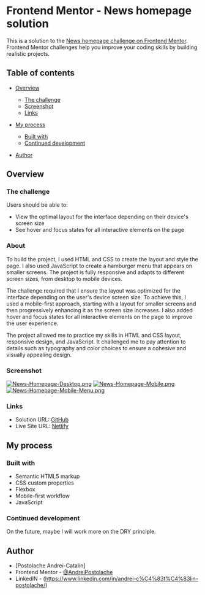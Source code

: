 # Frontend Mentor - News homepage solution

This is a solution to the [News homepage challenge on Frontend Mentor](https://www.frontendmentor.io/challenges/news-homepage-H6SWTa1MFl). Frontend Mentor challenges help you improve your coding skills by building realistic projects. 

## Table of contents

- [Overview](#overview)
  - [The challenge](#the-challenge)
  - [Screenshot](#screenshot)
  - [Links](#links)
- [My process](#my-process)
  - [Built with](#built-with)
  - [Continued development](#continued-development)

- [Author](#author)




## Overview

### The challenge

Users should be able to:

- View the optimal layout for the interface depending on their device's screen size
- See hover and focus states for all interactive elements on the page


### About 

To build the project, I used HTML and CSS to create the layout and style the page. I also used JavaScript to create a hamburger menu that appears on smaller screens. The project is fully responsive and adapts to different screen sizes, from desktop to mobile devices.

The challenge required that I ensure the layout was optimized for the interface depending on the user's device screen size. To achieve this, I used a mobile-first approach, starting with a layout for smaller screens and then progressively enhancing it as the screen size increases. I also added hover and focus states for all interactive elements on the page to improve the user experience.

The project allowed me to practice my skills in HTML and CSS layout, responsive design, and JavaScript. It challenged me to pay attention to details such as typography and color choices to ensure a cohesive and visually appealing design.

### Screenshot

[![News-Homepage-Desktop.png](https://i.postimg.cc/MKdVY7Bx/News-Homepage-Desktop.png)](https://postimg.cc/fJSVz05g)
[![News-Homepage-Mobile.png](https://i.postimg.cc/T1QLCxpQ/News-Homepage-Mobile.png)](https://postimg.cc/JHDzz93B)
[![News-Homepage-Mobile-Menu.png](https://i.postimg.cc/9FFqzDnk/News-Homepage-Mobile-Menu.png)](https://postimg.cc/nMgLPhZK)

### Links

- Solution URL: [GitHub](https://github.com/AndreiPostolache/News-Homepage-FrontEndMentor-Challenge)
- Live Site URL: [Netlify](https://strong-quokka-5cd6b4.netlify.app/)

## My process

### Built with

- Semantic HTML5 markup
- CSS custom properties
- Flexbox
- Mobile-first workflow
- JavaScript





### Continued development

On the future, maybe I will work more on the DRY principle.


## Author

- [Postolache Andrei-Catalin]
- Frontend Mentor - [@AndreiPostolache](https://www.frontendmentor.io/profile/AndreiPostolache)
- LinkedIN - (https://www.linkedin.com/in/andrei-c%C4%83t%C4%83lin-postolache/)


